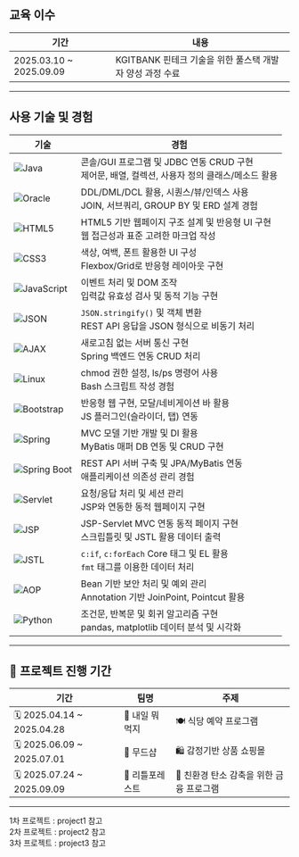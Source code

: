 ## 교육 이수
| 기간 | 내용 |
|------|------|
| 2025.03.10 ~ 2025.09.09 | KGITBANK 핀테크 기술을 위한 풀스택 개발자 양성 과정 수료 |

---

## 사용 기술 및 경험

| 기술 | 경험 |
|------|------|
| ![Java](https://img.shields.io/badge/Java-007396?style=flat-square&logo=openjdk&logoColor=white) | 콘솔/GUI 프로그램 및 JDBC 연동 CRUD 구현<br>제어문, 배열, 컬렉션, 사용자 정의 클래스/메소드 활용 |
| ![Oracle](https://img.shields.io/badge/Oracle-F80000?style=flat-square&logo=oracle&logoColor=white) | DDL/DML/DCL 활용, 시퀀스/뷰/인덱스 사용<br>JOIN, 서브쿼리, GROUP BY 및 ERD 설계 경험 |
| ![HTML5](https://img.shields.io/badge/HTML5-E34F26?style=flat-square&logo=html5&logoColor=white) | HTML5 기반 웹페이지 구조 설계 및 반응형 UI 구현<br>웹 접근성과 표준 고려한 마크업 작성 |
| ![CSS3](https://img.shields.io/badge/CSS3-1572B6?style=flat-square&logo=css3&logoColor=white) | 색상, 여백, 폰트 활용한 UI 구성<br>Flexbox/Grid로 반응형 레이아웃 구현 |
| ![JavaScript](https://img.shields.io/badge/JavaScript-F7DF1E?style=flat-square&logo=javascript&logoColor=black) | 이벤트 처리 및 DOM 조작<br>입력값 유효성 검사 및 동적 기능 구현 |
| ![JSON](https://img.shields.io/badge/JSON-000000?style=flat-square&logo=json&logoColor=white) | `JSON.stringify()` 및 객체 변환<br>REST API 응답을 JSON 형식으로 비동기 처리 |
| ![AJAX](https://img.shields.io/badge/AJAX-007396?style=flat-square&logo=javascript&logoColor=white) | 새로고침 없는 서버 통신 구현<br>Spring 백엔드 연동 CRUD 처리 |
| ![Linux](https://img.shields.io/badge/Linux-FCC624?style=flat-square&logo=linux&logoColor=black) | chmod 권한 설정, ls/ps 명령어 사용<br>Bash 스크립트 작성 경험 |
| ![Bootstrap](https://img.shields.io/badge/Bootstrap-7952B3?style=flat-square&logo=bootstrap&logoColor=white) | 반응형 웹 구현, 모달/네비게이션 바 활용<br>JS 플러그인(슬라이더, 탭) 연동 |
| ![Spring](https://img.shields.io/badge/Spring-6DB33F?style=flat-square&logo=spring&logoColor=white) | MVC 모델 기반 개발 및 DI 활용<br>MyBatis 매퍼 DB 연동 및 CRUD 구현 |
| ![Spring Boot](https://img.shields.io/badge/Spring%20Boot-6DB33F?style=flat-square&logo=springboot&logoColor=white) | REST API 서버 구축 및 JPA/MyBatis 연동<br>애플리케이션 의존성 관리 경험 |
| ![Servlet](https://img.shields.io/badge/Servlet-007396?style=flat-square&logo=java&logoColor=white) | 요청/응답 처리 및 세션 관리<br>JSP와 연동한 동적 웹페이지 구현 |
| ![JSP](https://img.shields.io/badge/JSP-007396?style=flat-square&logo=java&logoColor=white) | JSP-Servlet MVC 연동 동적 페이지 구현<br>스크립틀릿 및 JSTL 활용 데이터 출력 |
| ![JSTL](https://img.shields.io/badge/JSTL-007396?style=flat-square&logo=java&logoColor=white) | `c:if`, `c:forEach` Core 태그 및 EL 활용<br>`fmt` 태그를 이용한 데이터 처리 |
| ![AOP](https://img.shields.io/badge/AOP-6DB33F?style=flat-square&logo=spring&logoColor=white) | Bean 기반 보안 처리 및 예외 관리<br>Annotation 기반 JoinPoint, Pointcut 활용 |
| ![Python](https://img.shields.io/badge/Python-3776AB?style=flat-square&logo=python&logoColor=white) | 조건문, 반복문 및 회귀 알고리즘 구현<br>pandas, matplotlib 데이터 분석 및 시각화 |


---


## 📌 프로젝트 진행 기간

| 기간 | 팀명 | 주제 |
|------|------|------|
| 🗓 2025.04.14 ~ 2025.04.28 | 👥 내일 뭐먹지 | 🍽 식당 예약 프로그램 |
| 🗓 2025.06.09 ~ 2025.07.01 | 👥 무드샵 | 🛍 감정기반 상품 쇼핑몰 |
| 🗓 2025.07.24 ~ 2025.09.09 | 👥 리틀포레스트 | 🌱 친환경 탄소 감축을 위한 금융 프로그램 |

---
1차 프로젝트 : <storng>project1</storng> 참고 <br>
2차 프로젝트 : <storng>project2</storng> 참고 <br>
3차 프로젝트 : <storng>project3</storng> 참고 <br>
